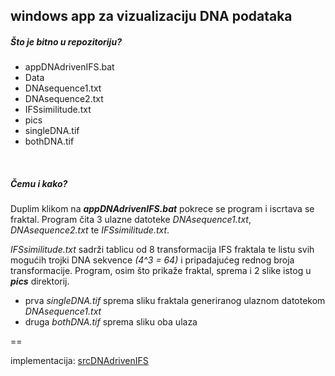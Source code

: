 windows app za vizualizaciju DNA podataka
---



##### Što je bitno u repozitoriju?
+ appDNAdrivenIFS.bat
+ Data
 + DNAsequence1.txt
 + DNAsequence2.txt	
 + IFSsimilitude.txt
+ pics
 + singleDNA.tif
 + bothDNA.tif

<br>

##### Čemu i kako?


Duplim klikom na ***appDNAdrivenIFS.bat*** pokrece se program i iscrtava se fraktal. Program čita 3 ulazne datoteke *DNAsequence1.txt*,  *DNAsequence2.txt* te *IFSsimilitude.txt*.

*IFSsimilitude.txt* sadrži tablicu od 8 transformacija IFS fraktala te listu svih mogućih trojki DNA sekvence *(4^3 = 64)* i pripadajućeg rednog broja transformacije.
Program, osim što prikaže fraktal, sprema i 2 slike istog u ***pics*** direktorij. 
+ prva  *singleDNA.tif* sprema sliku fraktala generiranog ulaznom datotekom  *DNAsequence1.txt*
+ druga *bothDNA.tif* sprema sliku oba ulaza


==

implementacija: [srcDNAdrivenIFS](https://github.com/mirjamsk/DNAdrivenIFS/blob/master/srcDNAdrivenIFS)
